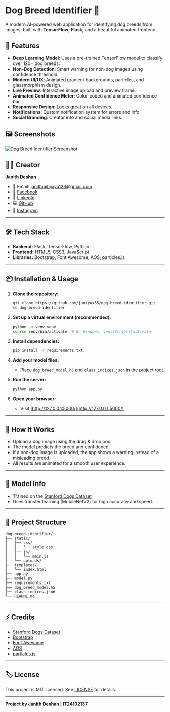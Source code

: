 # Dog Breed Identifier 🐶

A modern AI-powered web application for identifying dog breeds from images, built with **TensorFlow**, **Flask**, and a beautiful animated frontend.

## 🚀 Features

- **Deep Learning Model**: Uses a pre-trained TensorFlow model to classify over 120+ dog breeds.
- **Non-Dog Detection**: Smart warning for non-dog images using confidence threshold.
- **Modern UI/UX**: Animated gradient backgrounds, particles, and glassmorphism design.
- **Live Preview**: Interactive image upload and preview frame.
- **Animated Confidence Meter**: Color-coded and animated confidence bar.
- **Responsive Design**: Looks great on all devices.
- **Notifications**: Custom notification system for errors and info.
- **Social Branding**: Creator info and social media links.

## 🖼️ Screenshots

![Dog Breed Identifier Screenshot](https://cdn.jsdelivr.net/gh/janiyax35/assets/dog-breed-identifier-screenshot.png)

## 🧑‍💻 Creator

**Janith Deshan**

- 📧 Email: janithmihijaya123@gmail.com
- 🔗 [Facebook](https://www.facebook.com/janith.deshan.186)
- 💼 [LinkedIn](https://www.linkedin.com/in/janithdeshan/)
- 💻 [GitHub](https://github.com/janiyax35)
- 📸 [Instagram](https://www.instagram.com/janith_deshan11/)

---

## 🛠️ Tech Stack

- **Backend:** Flask, TensorFlow, Python
- **Frontend:** HTML5, CSS3, JavaScript
- **Libraries:** Bootstrap, Font Awesome, AOS, particles.js

---

## 📦 Installation & Usage

1. **Clone the repository:**
   ```bash
   git clone https://github.com/janiyax35/dog-breed-identifier.git
   cd dog-breed-identifier
   ```

2. **Set up a virtual environment (recommended):**
   ```bash
   python -m venv venv
   source venv/bin/activate  # On Windows: venv\Scripts\activate
   ```

3. **Install dependencies:**
   ```bash
   pip install -r requirements.txt
   ```

4. **Add your model files:**
   - Place `dog_breed_model.h5` and `class_indices.json` in the project root.

5. **Run the server:**
   ```bash
   python app.py
   ```

6. **Open your browser:**
   - Visit [http://127.0.0.1:5000/](http://127.0.0.1:5000/)

---

## 📝 How It Works

- Upload a dog image using the drag & drop box.
- The model predicts the breed and confidence.
- If a non-dog image is uploaded, the app shows a warning instead of a misleading breed.
- All results are animated for a smooth user experience.

---

## 🐾 Model Info

- Trained on the [Stanford Dogs Dataset](http://vision.stanford.edu/aditya86/ImageNetDogs/)
- Uses transfer learning (MobileNetV2) for high accuracy and speed.

---

## 📁 Project Structure

```
dog-breed-identifier/
├── static/
│   ├── css/
│   │   └── style.css
│   ├── js/
│   │   └── main.js
│   └── uploads/
├── templates/
│   └── index.html
├── app.py
├── model.py
├── requirements.txt
├── dog_breed_model.h5
├── class_indices.json
└── README.md
```

---

## ⚡ Credits

- [Stanford Dogs Dataset](http://vision.stanford.edu/aditya86/ImageNetDogs/)
- [Bootstrap](https://getbootstrap.com/)
- [Font Awesome](https://fontawesome.com/)
- [AOS](https://michalsnik.github.io/aos/)
- [particles.js](https://vincentgarreau.com/particles.js/)

---

## 🏷️ License

This project is MIT licensed. See [LICENSE](LICENSE) for details.

---

**Project by Janith Deshan | IT24102137**
